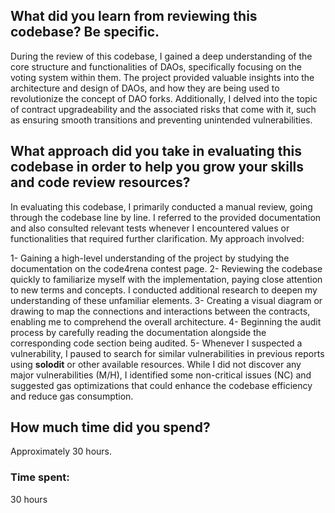 ## What did you learn from reviewing this codebase? Be specific.
During the review of this codebase, I gained a deep understanding of the core structure and functionalities of DAOs, specifically focusing on the voting system within them. The project provided valuable insights into the architecture and design of DAOs, and how they are being used to revolutionize the concept of DAO forks. Additionally, I delved into the topic of contract upgradeability and the associated risks that come with it, such as ensuring smooth transitions and preventing unintended vulnerabilities.

## What approach did you take in evaluating this codebase in order to help you grow your skills and code review resources?
In evaluating this codebase, I primarily conducted a manual review, going through the codebase line by line. I referred to the provided documentation and also consulted relevant tests whenever I encountered values or functionalities that required further clarification. My approach involved:

1- Gaining a high-level understanding of the project by studying the documentation on the code4rena contest page.
2- Reviewing the codebase quickly to familiarize myself with the implementation, paying close attention to new terms and concepts. I conducted additional research to deepen my understanding of these unfamiliar elements.
3- Creating a visual diagram or drawing to map the connections and interactions between the contracts, enabling me to comprehend the overall architecture.
4- Beginning the audit process by carefully reading the documentation alongside the corresponding code section being audited.
5- Whenever I suspected a vulnerability, I paused to search for similar vulnerabilities in previous reports using **solodit** or other available resources.
While I did not discover any major vulnerabilities (M/H), I identified some non-critical issues (NC) and suggested gas optimizations that could enhance the codebase efficiency and reduce gas consumption.

## How much time did you spend?
 Approximately 30 hours.

### Time spent:
30 hours